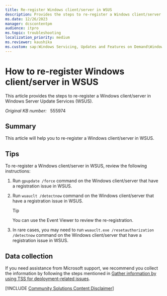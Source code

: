 ```yaml
---
title: Re-register Windows client/server in WSUS
description: Provides the steps to re-register a Windows client/server in WSUS.
ms.date: 12/26/2023
manager: dcscontentpm
audience: itpro
ms.topic: troubleshooting
localization_priority: medium
ms.reviewer: kaushika
ms.custom: sap:Windows Servicing, Updates and Features on Demand\Windows Update configuration, settings and management, csstroubleshoot
---
```

# How to re-register Windows client/server in WSUS

This article provides the steps to re-register a Windows client/server in Windows Server Update Services (WSUS).

_Original KB number:_ &nbsp; 555974

## Summary

This article will help you to re-register a Windows client/server in WSUS.

## Tips

To re-register a Windows client/server in WSUS, review the following instructions:

1. Run `gpupdate /force` command on the Windows client/server that have a registration issue in WSUS.

2. Run `wuauclt /detectnow` command on the Windows client/server that have a registration issue in WSUS.

    > [!TIP]
    > You can use the Event Viewer to review the re-registration.

3. In rare cases, you may need to run `wuauclt.exe /resetauthorization /detectnow` command on the Windows client/server that have a registration issue in WSUS.

## Data collection

If you need assistance from Microsoft support, we recommend you collect the information by following the steps mentioned in [Gather information by using TSS for deployment-related issues](../../windows-client/windows-troubleshooters/gather-information-using-tss-deployment.md).

[!INCLUDE [Community Solutions Content Disclaimer](../../includes/community-solutions-content-disclaimer.md)]
